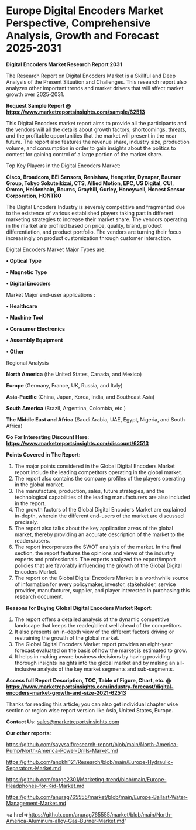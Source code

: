 # Europe Digital Encoders Market Perspective, Comprehensive Analysis, Growth and Forecast 2025-2031

<strong>Digital Encoders Market Research Report 2031</strong>

The Research Report on Digital Encoders Market is a Skillful and Deep Analysis of the Present Situation and Challenges. This research report also analyzes other important trends and market drivers that will affect market growth over 2025-2031.

<strong>Request Sample Report @ <a href=https://www.marketreportsinsights.com/sample/62513>https://www.marketreportsinsights.com/sample/62513</a></strong>

This Digital Encoders market report aims to provide all the participants and the vendors will all the details about growth factors, shortcomings, threats, and the profitable opportunities that the market will present in the near future. The report also features the revenue share, industry size, production volume, and consumption in order to gain insights about the politics to contest for gaining control of a large portion of the market share.

Top Key Players in the Digital Encoders Market:

<strong>Cisco, Broadcom, BEI Sensors, Renishaw, Hengstler, Dynapar, Baumer Group, Tokyo Sokuteikizai, CTS, Allied Motion, EPC, US Digital, CUI, Omron, Heidenhain, Bourns, Grayhill, Gurley, Honeywell, Honest Sensor Corporation, HONTKO</strong>

The Digital Encoders Industry is severely competitive and fragmented due to the existence of various established players taking part in different marketing strategies to increase their market share. The vendors operating in the market are profiled based on price, quality, brand, product differentiation, and product portfolio. The vendors are turning their focus increasingly on product customization through customer interaction.

Digital Encoders Market Major Types are:

<strong>• Optical Type

• Magnetic Type

• Digital Encoders</strong>

Market Major end-user applications :

<strong>• Healthcare

• Machine Tool

• Consumer Electronics

• Assembly Equipment

• Other</strong>

Regional Analysis

</u><strong><b>North America</b></strong> (the United States, Canada, and Mexico)

<strong><b>Europe </b></strong>(Germany, France, UK, Russia, and Italy)

<strong><b>Asia-Pacific</b></strong> (China, Japan, Korea, India, and Southeast Asia)

<strong><b>South America</b></strong> (Brazil, Argentina, Colombia, etc.)

<strong><b>The Middle East and Africa</b></strong> (Saudi Arabia, UAE, Egypt, Nigeria, and South Africa)

<strong>Go For Interesting Discount Here: <a href=https://www.marketreportsinsights.com/discount/62513>https://www.marketreportsinsights.com/discount/62513</a></strong>

<strong>Points Covered in The Report:</strong>
<ol>
  <li>The major points considered in the Global Digital Encoders Market report include the leading competitors operating in the global market.</li>
  <li>The report also contains the company profiles of the players operating in the global market.</li>
  <li>The manufacture, production, sales, future strategies, and the technological capabilities of the leading manufacturers are also included in the report.</li>
  <li>The growth factors of the Global Digital Encoders Market are explained in-depth, wherein the different end-users of the market are discussed precisely.</li>
  <li>The report also talks about the key application areas of the global market, thereby providing an accurate description of the market to the readers/users.</li>
  <li>The report incorporates the SWOT analysis of the market. In the final section, the report features the opinions and views of the industry experts and professionals. The experts analyzed the export/import policies that are favorably influencing the growth of the Global Digital Encoders Market.</li>
  <li>The report on the Global Digital Encoders Market is a worthwhile source of information for every policymaker, investor, stakeholder, service provider, manufacturer, supplier, and player interested in purchasing this research document.</li>
</ol>
<strong>Reasons for Buying Global Digital Encoders Market Report:</strong>

<ol>
  <li>The report offers a detailed analysis of the dynamic competitive landscape that keeps the reader/client well ahead of the competitors.</li>
  <li>It also presents an in-depth view of the different factors driving or restraining the growth of the global market.</li>
  <li>The Global Digital Encoders Market report provides an eight-year forecast evaluated on the basis of how the market is estimated to grow.</li>
  <li>It helps in making aware business decisions by having providing thorough insights insights into the global market and by making an all-inclusive analysis of the key market segments and sub-segments.</li>
</ol>
<strong>Access full Report Description, TOC, Table of Figure, Chart, etc. @ <a href=https://www.marketreportsinsights.com/industry-forecast/digital-encoders-market-growth-and-size-2021-62513>https://www.marketreportsinsights.com/industry-forecast/digital-encoders-market-growth-and-size-2021-62513</a></strong>


Thanks for reading this article; you can also get individual chapter wise section or region wise report version like Asia, United States, Europe.

<strong>Contact Us:</strong>
sales@marketreportsinsights.com

<strong>Our other reports:</strong>

<a href=https://github.com/sayysaif/research-report/blob/main/North-America-Pump/North-America-Power-Drills-Market.md>https://github.com/sayysaif/research-report/blob/main/North-America-Pump/North-America-Power-Drills-Market.md</a>

<a href=https://github.com/anokhi121/Research/blob/main/Europe-Hydraulic-Separators-Market.md>https://github.com/anokhi121/Research/blob/main/Europe-Hydraulic-Separators-Market.md</a>

<a href=https://github.com/cargo2301/Marketing-trend/blob/main/Europe-Headphones-for-Kid-Market.md>https://github.com/cargo2301/Marketing-trend/blob/main/Europe-Headphones-for-Kid-Market.md</a>

<a href=https://github.com/anurag765555/market/blob/main/Europe-Ballast-Water-Management-Market.md>https://github.com/anurag765555/market/blob/main/Europe-Ballast-Water-Management-Market.md</a>

<a href=>https://github.com/anurag765555/market/blob/main/North-America-Aluminum-alloy-Gas-Burner-Market.md</a>"
